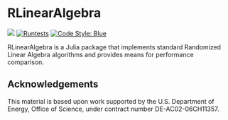 # RLinearAlgebra
[![](https://img.shields.io/badge/docs-dev-blue.svg)](https://numlinalg.github.io/RLinearAlgebra.jl/dev)
[![Runtests](https://github.com/numlinalg/RLinearAlgebra.jl/actions/workflows/Runtests.yml/badge.svg)](https://github.com/numlinalg/RLinearAlgebra.jl/actions/workflows/Runtests.yml)
[![Code Style: Blue](https://img.shields.io/badge/code%20style-blue-4495d1.svg)](https://github.com/invenia/BlueStyle)

RLinearAlgebra is a Julia package that implements standard Randomized Linear Algebra algorithms and provides means for performance comparison.

## Acknowledgements
This material is based upon work supported by the U.S. Department of Energy, Office of Science, under contract number DE-AC02-06CH11357.

